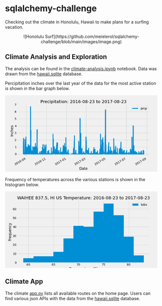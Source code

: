# sqlalchemy-challenge

Checking out the climate in Honolulu, Hawaii to make plans for a surfing vacation.

<p align="center">![Honolulu Surf](https://github.com/meielerol/sqlalchemy-challenge/blob/main/images/image.png)</p>

## Climate Analysis and Exploration

The analysis can be found in the [climate-analysis.ipynb](https://github.com/meielerol/sqlalchemy-challenge/blob/main/climate_starter.ipynb) notebook. Data was drawn from the [hawaii.sqlite](https://github.com/meielerol/sqlalchemy-challenge/blob/main/Resources/hawaii.sqlite) database.

Percipitation inches over the last year of the data for the most active station is shown in the bar graph below.

![Percipitation Inches vs Date Bar Chart](https://github.com/meielerol/sqlalchemy-challenge/blob/main/output-data/Percipitation-Chart.png)

Frequency of temperatures across the various stations is shown in the histogram below.

![Frequency vs Temperature (F) Histogram](https://github.com/meielerol/sqlalchemy-challenge/blob/main/output-data/ActiveStation-Temp-Chart.png)

## Climate App

The climate [app.py](https://github.com/meielerol/sqlalchemy-challenge/blob/main/app.py) lists all available routes on the home page. Users can find various json APIs with the data from the [hawaii.sqlite](https://github.com/meielerol/sqlalchemy-challenge/blob/main/Resources/hawaii.sqlite) database.